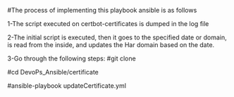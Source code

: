 #The process of implementing this playbook ansible is as follows

1-The script executed on certbot-certificates is dumped in the log file

2-The initial script is executed, then it goes to the specified date or domain, is read from the inside, and updates the Har domain based on the date.

3-Go through the following steps:
  #git clone 
  
  #cd DevoPs_Ansible/certificate
  
  #ansible-playbook updateCertificate.yml


 
